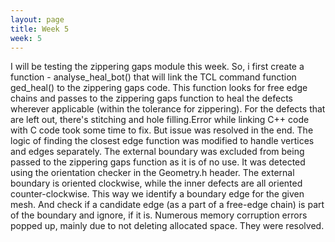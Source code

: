 ```yaml
---
layout: page
title: Week 5
week: 5
---
```


I will be testing the zippering gaps module this week. So, i first create a function - analyse_heal_bot() that will link the TCL command function ged_heal() to the zippering gaps code. This function looks for free edge chains and passes to the zippering gaps function to heal the defects wherever applicable (within the tolerance for zippering). For the defects that are left out, there's stitching and hole filling.Error while linking C++ code with C code took some time to fix. But issue was resolved in the end. The logic of finding the closest edge function was modified to handle vertices and edges separately. The external boundary was excluded from being passed to the zippering gaps function as it is of no use. It was detected using the orientation checker in the Geometry.h header. The external boundary is oriented clockwise, while the inner defects are all oriented counter-clockwise. This way we identify a boundary edge for the given mesh. And check if a candidate edge (as a part of a free-edge chain) is part of the boundary and ignore, if it is. Numerous memory corruption errors popped up, mainly due to not deleting allocated space. They were resolved.